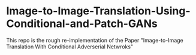 # Image-to-Image-Translation-Using-Conditional-and-Patch-GANs
This repo is the rough re-implementation of the Paper "Image-to-Image Translation With Conditional Adverserial Netwroks"
